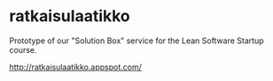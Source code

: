 ratkaisulaatikko
================

Prototype of our "Solution Box" service for the Lean Software Startup course.

http://ratkaisulaatikko.appspot.com/
